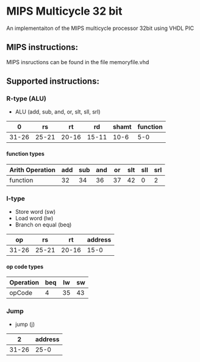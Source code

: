 # MIPS Multicycle 32 bit
An implementaiton of the MIPS multicycle processor 32bit using VHDL
PIC

## MIPS instructions:
MIPS insructions can be found in the file memoryfile.vhd
## Supported instructions:
### R-type (ALU)
* ALU (add, sub, and, or, slt, sll, srl)

|0|rs|rt|rd|shamt|function|
|-|--|--|--|-----|--------|
|31-26|25-21|20-16|15-11|10-6|5-0|

#### function types

|Arith Operation|add|sub|and|or|slt|sll|srl|
|---------------|---|---|---|--|---|---|---|
|function|32|34|36|37|42|0|2|

### I-type
* Store word (sw)
* Load word  (lw)
* Branch on equal (beq)

|op|rs|rt|address|
|--|--|--|-------|
|31-26|25-21|20-16|15-0|

#### op code types

|Operation|beq|lw|sw|
|---------|---|--|--|
|opCode|4|35|43|

### Jump
* jump (j)

|2|address|
|-|-------|
|31-26|25-0|

